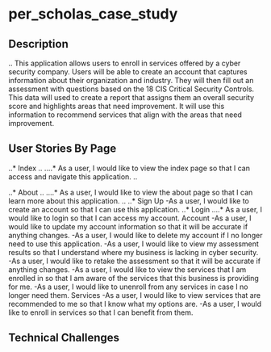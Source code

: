 # per_scholas_case_study

## Description

.. This application allows users to enroll in services offered by a cyber security company. Users will be able to create an account that captures information about their organization and industry. They will then fill out an assessment with questions based on the 18 CIS Critical Security Controls. This data will used to create a report that assigns them an overall security score and highlights areas that need improvement. It will use this information to recommend services that align with the areas that need improvement. 



## User Stories By Page

..* Index ..
....* As a user, I would like to view the index page so that I can access and navigate this application. ..
  
..* About ..
....* As a user, I would like to view the about page so that I can learn more about this application. ..
..* Sign Up
    -As a user, I would like to create an account so that I can use this application.
..* Login
....* As a user, I would like to login so that I can access my account.
   Account
    -As a user, I would like to update my account information so that it will be accurate if anything changes.
    -As a user, I would like to delete my account if I no longer need to use this application.
    -As a user, I would like to view my assessment results so that I understand where my business is lacking in cyber security.
    -As a user, I would like to retake the assessment so that it will be accurate if anything changes.
    -As a user, I would like to view the services that I am enrolled in so that I am aware of the services that this business is providing for me.
    -As a user, I would like to unenroll from any services in case I no longer need them.
  Services
    -As a user, I would like to view services that are recommended to me so that I know what my options are.
    -As a user, I would like to enroll in services so that I can benefit from them.
    
    
  ## Technical Challenges
  

